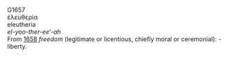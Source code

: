 <body>
  <p>G1657<br>  ἐλευθερία  <br> eleutheria  <br><i>el-yoo-ther-ee‘-ah </i><br>From <a href="g1658.htm">1658</a>  <i>freedom</i> (legitimate or licentious, chiefly moral or ceremonial): - liberty.<br></p>
 </body>